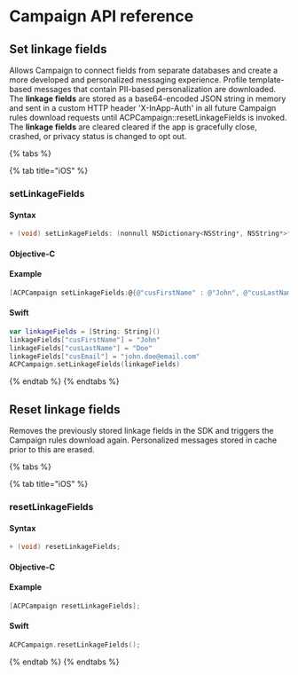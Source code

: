 # Campaign API reference

## Set linkage fields

Allows Campaign to connect fields from separate databases and create a more developed and personalized messaging experience. Profile template-based messages that contain PII-based personalization are downloaded. The **linkage fields** are stored as a base64-encoded JSON string in memory and sent in a custom HTTP header 'X-InApp-Auth' in all future Campaign rules download requests until ACPCampaign::resetLinkageFields is invoked.
The **linkage fields** are cleared cleared if the app is gracefully close, crashed, or privacy status is changed to opt out.

{% tabs %}

{% tab title="iOS" %}
### setLinkageFields


#### Syntax

```objectivec
+ (void) setLinkageFields: (nonnull NSDictionary<NSString*, NSString*>*) linkageFields;
```

#### Objective-C


#### Example

```objectivec
[ACPCampaign setLinkageFields:@{@"cusFirstName" : @"John", @"cusLastName": @"Doe", @"cusEmail": @"john.doe@email.com"}];
```

#### Swift

```swift
var linkageFields = [String: String]()
linkageFields["cusFirstName"] = "John"
linkageFields["cusLastName"] = "Doe"
linkageFields["cusEmail"] = "john.doe@email.com"
ACPCampaign.setLinkageFields(linkageFields)
```
{% endtab %}
{% endtabs %}

## Reset linkage fields

Removes the previously stored linkage fields in the SDK and triggers the Campaign rules download again. Personalized messages stored in cache prior to this are erased.

{% tabs %}


{% tab title="iOS" %}
### resetLinkageFields


#### Syntax

```objectivec
+ (void) resetLinkageFields;
```

#### Objective-C

#### Example

```objectivec
[ACPCampaign resetLinkageFields];
```

#### Swift

```swift
ACPCampaign.resetLinkageFields();
```
{% endtab %}
{% endtabs %}


